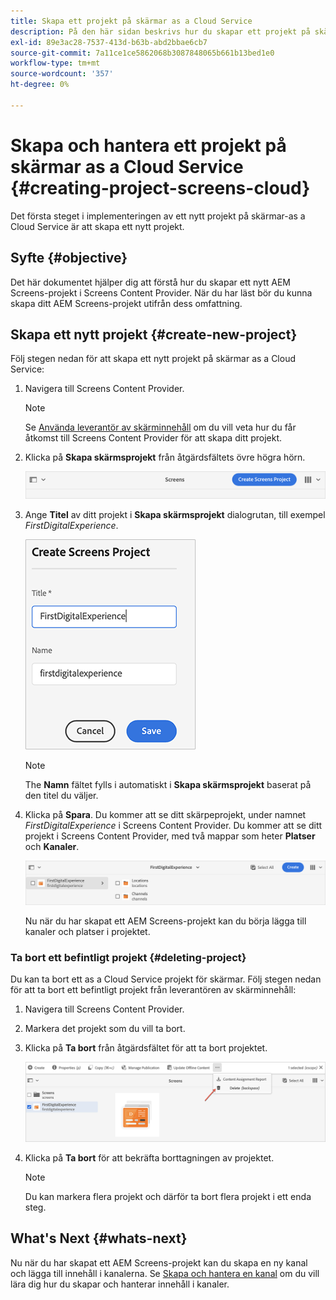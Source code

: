 ```yaml
---
title: Skapa ett projekt på skärmar as a Cloud Service
description: På den här sidan beskrivs hur du skapar ett projekt på skärmar as a Cloud Service.
exl-id: 89e3ac28-7537-413d-b63b-abd2bbae6cb7
source-git-commit: 7a11ce1ce5862068b3087848065b661b13bed1e0
workflow-type: tm+mt
source-wordcount: '357'
ht-degree: 0%

---
```


# Skapa och hantera ett projekt på skärmar as a Cloud Service {#creating-project-screens-cloud}

Det första steget i implementeringen av ett nytt projekt på skärmar-as a Cloud Service är att skapa ett nytt projekt.

## Syfte {#objective}

Det här dokumentet hjälper dig att förstå hur du skapar ett nytt AEM Screens-projekt i Screens Content Provider. När du har läst bör du kunna skapa ditt AEM Screens-projekt utifrån dess omfattning.

## Skapa ett nytt projekt {#create-new-project}

Följ stegen nedan för att skapa ett nytt projekt på skärmar as a Cloud Service:

1. Navigera till Screens Content Provider.

   >[!NOTE]
   >Se [Använda leverantör av skärminnehåll](https://experienceleague.adobe.com/docs/experience-manager-cloud-service/screens-as-cloud-service/configure-screens-cloud/using-screens-content-provider.html?lang=en) om du vill veta hur du får åtkomst till Screens Content Provider för att skapa ditt projekt.

1. Klicka på **Skapa skärmsprojekt** från åtgärdsfältets övre högra hörn.

   ![](/help/screens-cloud/assets/create-content/create-screens-project1.png)

1. Ange **Titel** av ditt projekt i **Skapa skärmsprojekt** dialogrutan, till exempel *FirstDigitalExperience*.

   ![](/help/screens-cloud/assets/create-content/create-screens-project2.png)

   >[!NOTE]
   >The **Namn** fältet fylls i automatiskt i **Skapa skärmsprojekt** baserat på den titel du väljer.

1. Klicka på **Spara**. Du kommer att se ditt skärpeprojekt, under namnet *FirstDigitalExperience* i Screens Content Provider. Du kommer att se ditt projekt i Screens Content Provider, med två mappar som heter **Platser** och **Kanaler**.

   ![](/help/screens-cloud/assets/create-content/create-screens-project3.png)

   Nu när du har skapat ett AEM Screens-projekt kan du börja lägga till kanaler och platser i projektet.

### Ta bort ett befintligt projekt {#deleting-project}

Du kan ta bort ett as a Cloud Service projekt för skärmar.
Följ stegen nedan för att ta bort ett befintligt projekt från leverantören av skärminnehåll:

1. Navigera till Screens Content Provider.
1. Markera det projekt som du vill ta bort.
1. Klicka på **Ta bort** från åtgärdsfältet för att ta bort projektet.

   ![](/help/screens-cloud/assets/create-content/create-project5.png)

1. Klicka på **Ta bort** för att bekräfta borttagningen av projektet.

   >[!NOTE]
   >Du kan markera flera projekt och därför ta bort flera projekt i ett enda steg.

## What&#39;s Next {#whats-next}

Nu när du har skapat ett AEM Screens-projekt kan du skapa en ny kanal och lägga till innehåll i kanalerna. Se [Skapa och hantera en kanal](creating-channels-screens-cloud.md) om du vill lära dig hur du skapar och hanterar innehåll i kanaler.
